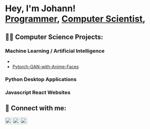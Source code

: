 <h1>Hey, I'm Johann! <br/><a href="https://github.com/theonejohann">Programmer</a>, <a href="https://www.linkedin.com/in/johann-pineda-97992a235/">Computer Scientist</a>, </h1>

<h2>👨‍💻 Computer Science Projects:</h2>

### Machine Learning / Artificial Intelligence
* []()
* [Pytorch-GAN-with-Anime-Faces](https://github.com/theonejohann/Pytorch-GAN-with-Anime-Faces)

### Python Desktop Applications


### Javascript React Websites



<h2> 🤳 Connect with me:</h2>

[<img align="left" alt="Johann | LinkedIn" width="22px" src="https://cdn.jsdelivr.net/npm/simple-icons@v3/icons/linkedin.svg" />][linkedin]
[<img align="left" alt="Johann | Instagram" width="22px" src="https://cdn.jsdelivr.net/npm/simple-icons@v3/icons/instagram.svg" />][instagram]
[<img align="left" alt="Johann | Medium" width="22px" src="https://cdn.jsdelivr.net/npm/simple-icons@v3/icons/instagram.svg" />][medium]


[instagram]: https://www.instagram.com/theoneandonlyjohann/
[linkedin]: https://www.linkedin.com/in/johann-pineda-97992a235/
[Medium]: https://medium.com/@theoneonlyjohann

<!--
Here are some ideas to get you started:
- 🔭 I’m currently working on ...
- 🌱 I’m currently learning ...
- 👯 I’m looking to collaborate on ...
- 🤔 I’m looking for help with ...
- 💬 Ask me about ...
- 📫 How to reach me: ...
- 😄 Pronouns: ...
- ⚡ Fun fact: ...
-->
